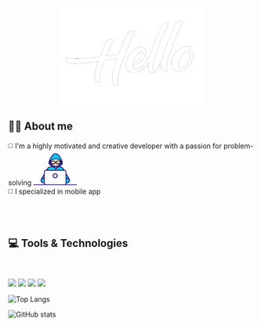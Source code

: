 <div align = center>
  <div >
    <img src="Imgs/hellooo.gif" width="300" height="200" alt="missing GIF"  />
 </div>
      
  

  
         

</div>


## 🙋‍♂️ About me
◻️ I'm a highly motivated and creative  developer with a passion for problem-solving  [<img src="Imgs/coding.gif" width="90"/>](image.png) <br>
◻️ I specialized in mobile app <br>





<br>
<br>


## 💻 Tools & Technologies

   <br> <br>
![](https://img.shields.io/badge/Web-devolpment-informational?style=flate&logo=javascript&logoColor=f0dc4e&color=f0dc4e)
![](https://img.shields.io/badge/My%20SQL-informational?style=flate&logo=mysql&logoColor=57C7E4&color=555555)
![](https://img.shields.io/badge/flutter-Dart-informational?style=flate&logo=flutter&logoColor=027DFD&color=027DFD)
![](https://img.shields.io/badge/Arduino-informationl?style=flate&logo=arduino&logoColor=00979C&color=555555)



![Top Langs](https://github-readme-stats.vercel.app/api/top-langs/?username=MahmoudAhmed2003&theme=tokyonight)



![GitHub stats](https://github-readme-stats.vercel.app/api?username=MahmoudAhmed2003&show_icons=true&theme=tokyonight)  



